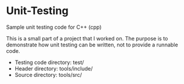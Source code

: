 # Unit-Testing
Sample unit testing code for C++ (cpp)

This is a small part of a project that I worked on. The purpose is to demonstrate how unit testing can be written, not to provide a runnable code.

* Testing code directory: test/
* Header directory: tools/include/
* Source directory: tools/src/

